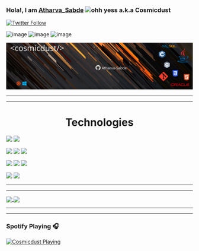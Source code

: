 <!-- Lmao!  I CAUGHT YOU!, FUCKIN CHEATER! 
GO AND WRITE YOUR OWN CODE!   DON'T JUST COPY PASTE THIS, IT TOOK ME HOURS TO COLLECT THE DATA!!!!!!!!! -->

### Hola!, I am [Atharva_Sabde](https://www.linkedin.com/in/atharvasabde/) ![ohh yess](https://user-images.githubusercontent.com/78366282/113204158-93569800-928a-11eb-867a-f7d700f96aa9.gif)                       a.k.a Cosmicdust

[![Twitter Follow](https://img.shields.io/twitter/follow/AtharvaASabde?color=1DA1F2&logo=twitter&style=for-the-badge)](https://twitter.com/intent/follow?original_referer=https%3A%2F%2Fgithub.com%2FS4CH&screen_name=Cosmicdust) 

![image](https://img.shields.io/badge/Gmail-D14836?style=for-the-badge&logo=gmail&logoColor=white)
![image](https://img.shields.io/badge/Reddit-FF4500?style=for-the-badge&logo=reddit&logoColor=white)
![image](https://img.shields.io/badge/Stack_Overflow-FE7A16?style=for-the-badge&logo=stack-overflow&logoColor=white)

![image](https://github.com/Atharva-Sabde/Atharva-Sabde/blob/8ea58c6b0199ed56559f057d5233281bdd9528ec/Cosmicdust%20(2).png)

<hr>
<hr>

<h1 align="center">  Technologies </h1>

![](https://img.shields.io/badge/>-Ubuntu-informational?style=flat&logo=ubuntu&color=blueviolet)
![](https://img.shields.io/badge/>-Windows-informational?style=flat&logo=windows&color=blueviolet)


![](https://img.shields.io/badge/Code-C-informational?style=flat&logo=C&color=yellow)
![](https://img.shields.io/badge/Code-C++-informational?style=flat&logo=c++&color=yellow)
![](https://img.shields.io/badge/Code-Java-informational?style=flat&logo=java&color=yellow)

![](https://img.shields.io/badge/Web-HTML5-informational?style=flat&logo=html5&color=blue)
![](https://img.shields.io/badge/Web-CSS3-informational?style=flat&logo=css3&color=blue)
![](https://img.shields.io/badge/Web-Javascript-informational?style=flat&logo=javascript&color=blue)

![](https://img.shields.io/badge/Backend-Oracle-informational?style=flat&logo=oracle&color=teal)
![](https://img.shields.io/badge/Backend-JDBC-informational?style=flat&logo=java&color=teal)



<!-- [![Generic badge](https://img.shields.io/badge/OS-Wi-<COLOR>.svg)](https://shields.io/) -->
<hr>
<hr>
<a href="https://github.com/Atharva-Sabde/github-readme-stats">
  <img align="center" src="https://github-readme-stats.vercel.app/api?username=Atharva-Sabde&theme=chartreuse-dark" />
</a
<!--![Atharva's GitHub stats](https://github-readme-stats.vercel.app/api?username=Atharva-Sabde&theme=chartreuse-dark)    -->
<a href="https://github.com/Atharva-Sabde/github-readme-stats">
  <img align="center" src="https://github-readme-stats.vercel.app/api/top-langs/?username=Atharva-Sabde&layout=compact&theme=chartreuse-dark" />
</a>

<!--[![Top Langs](https://github-readme-stats.vercel.app/api/top-langs/?username=Atharva-Sabde&layout=compact&theme=chartreuse-dark)](https://github.com/Atharva-Sabde/github-readme-stats)
<!--[![Top Langs](https://github-readme-stats.vercel.app/api/top-langs/?username=anuraghazra&layout=compact)](https://github.com/anuraghazra/github-readme-stats) -->

<hr>
<hr>

### Spotify Playing 🎧

[<img src="https://now-playing-codestackr.vercel.app/api/spotify-playing" alt="Cosmicdust Playing" width="700" align=center/>](https://open.spotify.com/user/31uh7ommauxyosot3kcci2vsg3me/playlist/4uYLX5X5hwi4Y0rziEuIeD?si=QAIITbpTT7mL8q1l5azEJQ)


<!--   Completed on 19th april 2021
**Atharva-Sabde/Atharva-Sabde** is a ✨ _special_ ✨ repository because its `README.md` (this file) appears on your GitHub profile.

Here are some ideas to get you started:

- 🔭 I’m currently working on ...
- 🌱 I’m currently learning ...
- 👯 I’m looking to collaborate on ...
- 🤔 I’m looking for help with ...
- 💬 Ask me about ...
- 📫 How to reach me: ...
- 😄 Pronouns: ...
- ⚡ Fun fact: ...
-->
